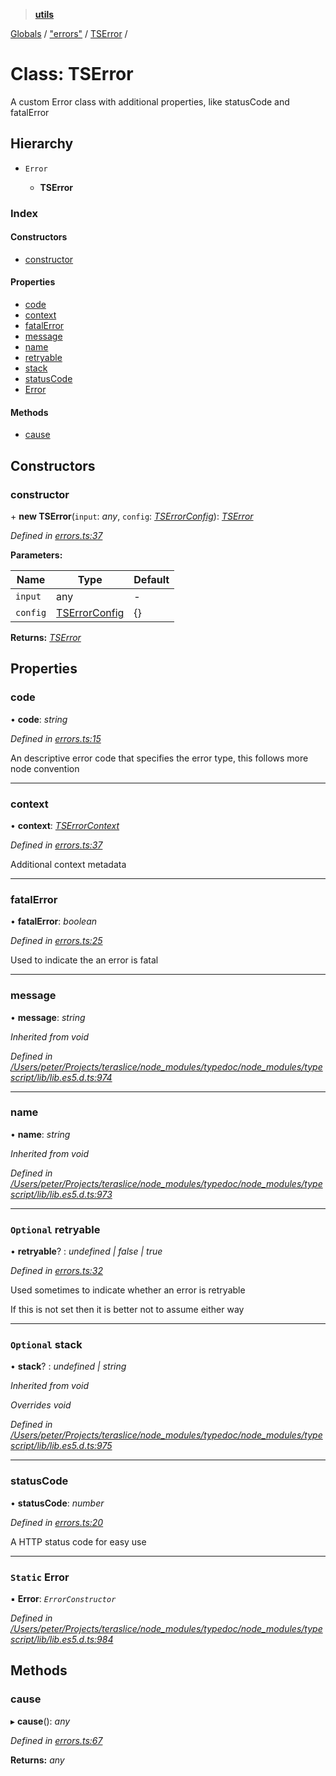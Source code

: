 > **[utils](../README.md)**

[Globals](../README.md) / ["errors"](../modules/_errors_.md) / [TSError](_errors_.tserror.md) /

# Class: TSError

A custom Error class with additional properties,
like statusCode and fatalError

## Hierarchy

* `Error`

  * **TSError**

### Index

#### Constructors

* [constructor](_errors_.tserror.md#constructor)

#### Properties

* [code](_errors_.tserror.md#code)
* [context](_errors_.tserror.md#context)
* [fatalError](_errors_.tserror.md#fatalerror)
* [message](_errors_.tserror.md#message)
* [name](_errors_.tserror.md#name)
* [retryable](_errors_.tserror.md#optional-retryable)
* [stack](_errors_.tserror.md#optional-stack)
* [statusCode](_errors_.tserror.md#statuscode)
* [Error](_errors_.tserror.md#static-error)

#### Methods

* [cause](_errors_.tserror.md#cause)

## Constructors

###  constructor

\+ **new TSError**(`input`: *any*, `config`: *[TSErrorConfig](../interfaces/_errors_.tserrorconfig.md)*): *[TSError](_errors_.tserror.md)*

*Defined in [errors.ts:37](https://github.com/terascope/teraslice/tree/683dac73cdbcf5a70581ac5c9ea14ddddf69eb91/packages/utils/errors.ts#L37)*

**Parameters:**

Name | Type | Default |
------ | ------ | ------ |
`input` | any | - |
`config` | [TSErrorConfig](../interfaces/_errors_.tserrorconfig.md) |  {} |

**Returns:** *[TSError](_errors_.tserror.md)*

## Properties

###  code

• **code**: *string*

*Defined in [errors.ts:15](https://github.com/terascope/teraslice/tree/683dac73cdbcf5a70581ac5c9ea14ddddf69eb91/packages/utils/errors.ts#L15)*

An descriptive error code that specifies the error type, this follows more
node convention

___

###  context

• **context**: *[TSErrorContext](../interfaces/_errors_.tserrorcontext.md)*

*Defined in [errors.ts:37](https://github.com/terascope/teraslice/tree/683dac73cdbcf5a70581ac5c9ea14ddddf69eb91/packages/utils/errors.ts#L37)*

Additional context metadata

___

###  fatalError

• **fatalError**: *boolean*

*Defined in [errors.ts:25](https://github.com/terascope/teraslice/tree/683dac73cdbcf5a70581ac5c9ea14ddddf69eb91/packages/utils/errors.ts#L25)*

Used to indicate the an error is fatal

___

###  message

• **message**: *string*

*Inherited from void*

*Defined in [/Users/peter/Projects/teraslice/node_modules/typedoc/node_modules/typescript/lib/lib.es5.d.ts:974](https://github.com/terascope/teraslice/tree/683dac73cdbcf5a70581ac5c9ea14ddddf69eb91/packages/utils//Users/peter/Projects/teraslice/node_modules/typedoc/node_modules/typescript/lib/lib.es5.d.ts#L974)*

___

###  name

• **name**: *string*

*Inherited from void*

*Defined in [/Users/peter/Projects/teraslice/node_modules/typedoc/node_modules/typescript/lib/lib.es5.d.ts:973](https://github.com/terascope/teraslice/tree/683dac73cdbcf5a70581ac5c9ea14ddddf69eb91/packages/utils//Users/peter/Projects/teraslice/node_modules/typedoc/node_modules/typescript/lib/lib.es5.d.ts#L973)*

___

### `Optional` retryable

• **retryable**? : *undefined | false | true*

*Defined in [errors.ts:32](https://github.com/terascope/teraslice/tree/683dac73cdbcf5a70581ac5c9ea14ddddf69eb91/packages/utils/errors.ts#L32)*

Used sometimes to indicate whether an error is retryable

If this is not set then it is better not to assume either way

___

### `Optional` stack

• **stack**? : *undefined | string*

*Inherited from void*

*Overrides void*

*Defined in [/Users/peter/Projects/teraslice/node_modules/typedoc/node_modules/typescript/lib/lib.es5.d.ts:975](https://github.com/terascope/teraslice/tree/683dac73cdbcf5a70581ac5c9ea14ddddf69eb91/packages/utils//Users/peter/Projects/teraslice/node_modules/typedoc/node_modules/typescript/lib/lib.es5.d.ts#L975)*

___

###  statusCode

• **statusCode**: *number*

*Defined in [errors.ts:20](https://github.com/terascope/teraslice/tree/683dac73cdbcf5a70581ac5c9ea14ddddf69eb91/packages/utils/errors.ts#L20)*

A HTTP status code for easy use

___

### `Static` Error

▪ **Error**: *`ErrorConstructor`*

*Defined in [/Users/peter/Projects/teraslice/node_modules/typedoc/node_modules/typescript/lib/lib.es5.d.ts:984](https://github.com/terascope/teraslice/tree/683dac73cdbcf5a70581ac5c9ea14ddddf69eb91/packages/utils//Users/peter/Projects/teraslice/node_modules/typedoc/node_modules/typescript/lib/lib.es5.d.ts#L984)*

## Methods

###  cause

▸ **cause**(): *any*

*Defined in [errors.ts:67](https://github.com/terascope/teraslice/tree/683dac73cdbcf5a70581ac5c9ea14ddddf69eb91/packages/utils/errors.ts#L67)*

**Returns:** *any*